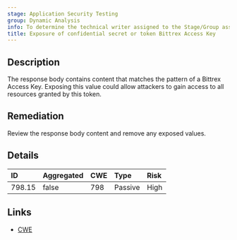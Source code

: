 ```yaml
---
stage: Application Security Testing
group: Dynamic Analysis
info: To determine the technical writer assigned to the Stage/Group associated with this page, see https://handbook.gitlab.com/handbook/product/ux/technical-writing/#assignments
title: Exposure of confidential secret or token Bittrex Access Key
---
```


## Description

The response body contains content that matches the pattern of a Bittrex Access Key.
Exposing this value could allow attackers to gain access to all resources granted by this token.

## Remediation

Review the response body content and remove any exposed values.

## Details

| ID | Aggregated | CWE | Type | Risk |
|:---|:-----------|:----|:-----|:-----|
| 798.15 | false | 798 | Passive | High |

## Links

- [CWE](https://cwe.mitre.org/data/definitions/798.html)
